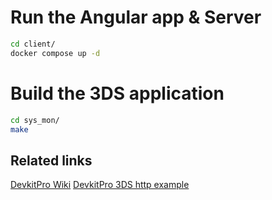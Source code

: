 # Run the Angular app & Server
```bash
cd client/
docker compose up -d
```

# Build the 3DS application
```bash
cd sys_mon/
make
```
## Related links
[DevkitPro Wiki](https://devkitpro.org/wiki/Getting_Started)
[DevkitPro 3DS http example](https://github.com/devkitPro/3ds-examples/blob/master/network/http/source/main.c)
